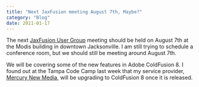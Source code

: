 ```yaml
---
title: "Next JaxFusion meeting August 7th, Maybe?"
category: "Blog"
date: 2011-01-17
---
```



The next [JaxFusion User Group](http://www.jaxfusion.org) meeting should be held on August 7th at the Modis building in downtown Jacksonville. I am still trying to schedule a conference room, but we should still be meeting around August 7th.

We will be covering some of the new features in Adobe ColdFusion 8\. I found out at the Tampa Code Camp last week that my service provider, [Mercury New Media](http://www.mercurynewmedia.com), will be upgrading to ColdFusion 8 once it is released.